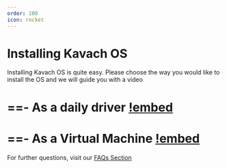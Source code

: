 ```yaml
---
order: 100
icon: rocket
---
```


# Installing Kavach OS 

Installing Kavach OS is quite easy. Please choose the way you would like to install the OS and we will guide you with a video

==- As a daily driver
[!embed](https://www.youtube.com/watch?v=Dzdg-0vldW4)
===
==- As a Virtual Machine
[!embed](https://www.youtube.com/watch?v=Dzdg-0vldW4)
===

For further questions, visit our [FAQs Section](faq.md)
